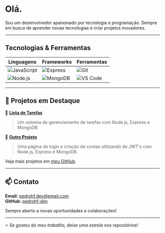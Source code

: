 # Olá.

Sou um desenvolvedor apaixonado por tecnologia e programação. Sempre em busca de aprender novas tecnologias e criar projetos inovadores.

---

## Tecnologias & Ferramentas

| Linguagens  | Frameworks | Ferramentas |
|-------------|-----------|-------------|
| ![JavaScript](https://img.shields.io/badge/-JavaScript-F7DF1E?style=flat-square&logo=javascript&logoColor=black) | ![Express](https://img.shields.io/badge/-Express-000000?style=flat-square&logo=express&logoColor=white) | ![Git](https://img.shields.io/badge/-Git-F05032?style=flat-square&logo=git&logoColor=white) |
| ![Node.js](https://img.shields.io/badge/-Node.js-339933?style=flat-square&logo=node.js&logoColor=white) | ![MongoDB](https://img.shields.io/badge/-MongoDB-47A248?style=flat-square&logo=mongodb&logoColor=white) | ![VS Code](https://img.shields.io/badge/-VS%20Code-007ACC?style=flat-square&logo=visual-studio-code&logoColor=white) |


---

## 📌 Projetos em Destaque

🔹 [**Lista de Tarefas**](https://github.com/pedrohf-dev/lista-de-tarefas)  
> Um sistema de gerenciamento de tarefas com Node.js, Express e MongoDB.

🔹 [**Outro Projeto**](https://github.com/pedrohf-dev/login-page)  
> Uma página de login e criação de contas utilizando de JWT's com Node.js, Express e MongoDB.

Veja mais projetos em [meu GitHub](https://github.com/pedrohf-dev?tab=repositories).

---

## 📫 Contato

**Email:** pedrohf.dev@email.com  
**GitHub:** [pedrohf-dev](https://github.com/pedrohf-dev)

Sempre aberto a novas oportunidades e colaborações!

---

⭐ _Se gostou do meu trabalho, deixe uma estrela nos repositórios!_
